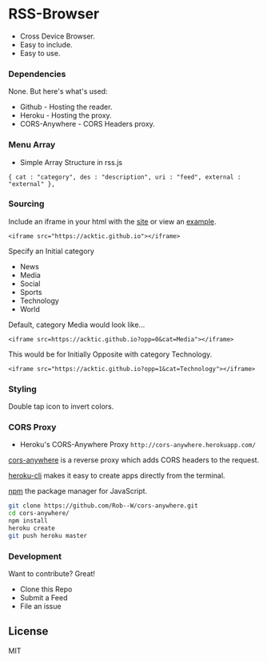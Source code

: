 # RSS-Browser

  - Cross Device Browser.
  - Easy to include.
  - Easy to use.


### Dependencies

None. But here's what's used:

* Github - Hosting the reader.
* Heroku - Hosting the proxy.
* CORS-Anywhere - CORS Headers proxy.

### Menu Array

* Simple Array Structure in rss.js

`{ cat : "category", des : "description", uri : "feed", external : "external" },`

### Sourcing

Include an iframe in your html with the [site](https://acktic.github.io) or view an [example](https://acktic.github.io/example).

`<iframe src="https://acktic.github.io"></iframe>`

Specify an Initial category

* News
* Media
* Social
* Sports
* Technology
* World

Default, category Media would look like...

`<iframe src=https://acktic.github.io?opp=0&cat=Media"></iframe>`

This would be for Initially Opposite with category Technology.

`<iframe src="https://acktic.github.io?opp=1&cat=Technology"></iframe>`

### Styling

Double tap icon to invert colors.
 
### CORS Proxy

- Heroku's CORS-Anywhere Proxy
`http://cors-anywhere.herokuapp.com/`

[cors-anywhere](https://github.com/Rob--W/cors-anywhere) is a reverse proxy which adds CORS headers to the request.

[heroku-cli](https://github.com/heroku/cli) makes it easy to create apps directly from the terminal.

[npm](https://github.com/npm/cli) the package manager for JavaScript.

```sh
git clone https://github.com/Rob--W/cors-anywhere.git
cd cors-anywhere/
npm install
heroku create
git push heroku master
```

### Development

Want to contribute? Great!
- Clone this Repo
- Submit a Feed
- File an issue

License
----

MIT
